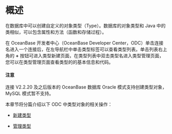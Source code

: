 概述 
=======================

在数据库中可以创建自定义的对象类型（Type）。数据库的对象类型和 Java 中的类相似，可以包含属性和方法（函数和存储过程）。

在 OceanBase 开发者中心（OceanBase Developer Center，ODC）单击连接名进入一个连接后，在左导航栏中单击类型标签可以查看类型列表。单击列表右上角的 **+** 按钮可进入类型新建页面，在类型列表中双击类型名进入类型管理页面，您可以在类型管理页面查看类型的的基本信息和代码。

<main id="notice" type='notice'>
   <h4>注意</h4>
   <p>连接 V2.2.20 及之后版本的 OceanBase 数据库 Oracle 模式支持创建类型对象，MySQL 模式暂不支持。</p>
</main>

本章节将分篇介绍以下 ODC 中类型对象的相关操作：

* [新建类型](../800.web-odc-type-objects/200.web-odc-create-a-type.md)

  

* [管理类型](../800.web-odc-type-objects/300.web-odc-manage-types.md)

  



